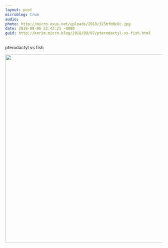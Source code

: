 ```yaml
---
layout: post
microblog: true
audio: 
photo: http://micro.oxus.net/uploads/2018/325bfd0c8c.jpg
date: 2018-08-06 22:43:21 -0800
guid: http://kerim.micro.blog/2018/08/07/pterodactyl-vs-fish.html
---
```

pterodactyl vs fish

<img src="http://micro.oxus.net/uploads/2018/325bfd0c8c.jpg" width="600" height="600" />
